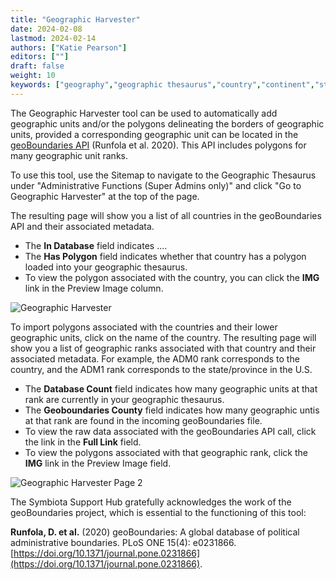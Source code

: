 ```yaml
---
title: "Geographic Harvester"
date: 2024-02-08
lastmod: 2024-02-14
authors: ["Katie Pearson"]
editors: [""]
draft: false
weight: 10
keywords: ["geography","geographic thesaurus","country","continent","state","province","county","municipality"]
---
```


The Geographic Harvester tool can be used to automatically add geographic units and/or the polygons delineating the borders of geographic units, provided a corresponding geographic unit can be located in the [geoBoundaries API](https://www.geoboundaries.org/) (Runfola et al. 2020). This API includes polygons for many geographic unit ranks.

To use this tool, use the Sitemap to navigate to the Geographic Thesaurus under "Administrative Functions (Super Admins only)" and click "Go to Geographic Harvester" at the top of the page.

The resulting page will show you a list of all countries in the geoBoundaries API and their associated metadata.

* The **In Database** field indicates ....
* The **Has Polygon** field indicates whether that country has a polygon loaded into your geographic thesaurus.
* To view the polygon associated with the country, you can click the **IMG** link in the Preview Image column.

![Geographic Harvester](/symbiota-docs/images/GeoHarvester.PNG)

To import polygons associated with the countries and their lower geographic units, click on the name of the country. The resulting page will show you a list of geographic ranks associated with that country and their associated metadata. For example, the ADM0 rank corresponds to the country, and the ADM1 rank corresponds to the state/province in the U.S.
* The **Database Count** field indicates how many geographic units at that rank are currently in your geographic thesaurus.
* The **Geoboundaries County** field indicates how many geographic untis at that rank are found in the incoming geoBoundaries file.
* To view the raw data associated with the geoBoundaries API call, click the link in the **Full Link** field.
* To view the polygons associated with that geographic rank, click the **IMG** link in the Preview Image field.

![Geographic Harvester Page 2](/symbiota-docs/images/GeoHarvesterRanks.PNG)


The Symbiota Support Hub gratefully acknowledges the work of the geoBoundaries project, which is essential to the functioning of this tool:

**Runfola, D. et al.** (2020) geoBoundaries: A global database of political administrative boundaries. PLoS ONE 15(4): e0231866. [https://doi.org/10.1371/journal.pone.0231866](https://doi.org/10.1371/journal.pone.0231866).
